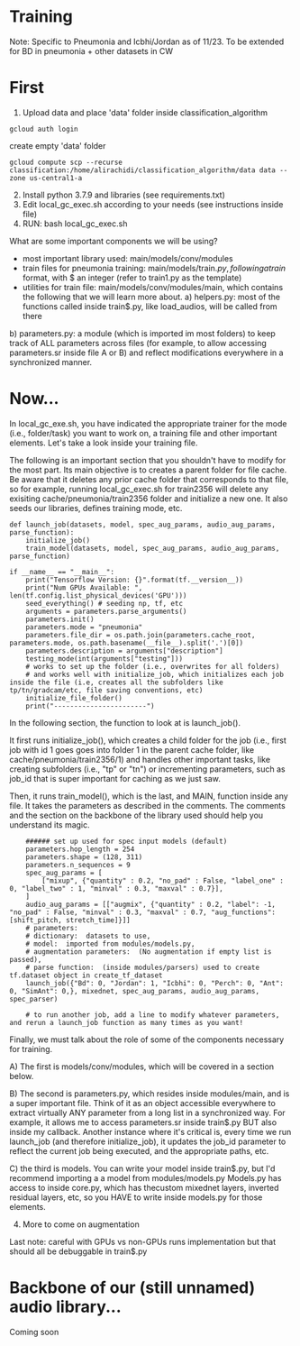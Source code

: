 # Training 

Note: Specific to Pneumonia and Icbhi/Jordan as of 11/23. To be extended for BD in pneumonia + other datasets in CW

# First

1) Upload data and place 'data' folder inside classification_algorithm
```
gcloud auth login
```
create empty 'data' folder
```
gcloud compute scp --recurse classification:/home/alirachidi/classification_algorithm/data data --zone us-central1-a
```
2) Install python 3.7.9 and libraries (see requirements.txt)
3) Edit local_gc_exec.sh according to your needs (see instructions inside file)
4) RUN: bash local_gc_exec.sh

What are some important components we will be using? 
- most important library used: main/models/conv/modules
- train files for pneumonia training: main/models/train$.py, following a train$ format, with $ an integer (refer to train1.py as the template)
- utilities for train file: main/models/conv/modules/main, which contains the following that we will learn more about. 
a) helpers.py: most of the functions called inside train$.py, like load_audios, will be called from there

b) parameters.py: a module (which is imported im most folders) to keep track of ALL parameters across files (for example, to allow accessing parameters.sr inside file A or B) and reflect modifications everywhere in a synchronized manner.

# Now...

In local_gc_exe.sh, you have indicated the appropriate trainer for the mode (i.e., folder/task) you want to work on, a training file and other important elements. Let's take a look inside your training file. 

The following is an important section that you shouldn't have to modify for the most part. Its main objective is to creates a parent folder for file cache. Be aware that it deletes any prior cache folder that corresponds to that file, so for example, running local_gc_exec.sh for train2356 will delete any exisiting cache/pneumonia/train2356 folder and initialize a new one. It also seeds our libraries, defines training mode, etc. 

```
def launch_job(datasets, model, spec_aug_params, audio_aug_params, parse_function):
    initialize_job()
    train_model(datasets, model, spec_aug_params, audio_aug_params, parse_function)

if __name__ == "__main__":
    print("Tensorflow Version: {}".format(tf.__version__))
    print("Num GPUs Available: ", len(tf.config.list_physical_devices('GPU')))
    seed_everything() # seeding np, tf, etc
    arguments = parameters.parse_arguments()
    parameters.init()
    parameters.mode = "pneumonia"
    parameters.file_dir = os.path.join(parameters.cache_root, parameters.mode, os.path.basename(__file__).split('.')[0])
    parameters.description = arguments["description"]
    testing_mode(int(arguments["testing"]))
    # works to set up the folder (i.e., overwrites for all folders) 
    # and works well with initialize_job, which initializes each job inside the file (i.e, creates all the subfolders like tp/tn/gradcam/etc, file saving conventions, etc)
    initialize_file_folder()
    print("-----------------------")

```

In the following section, the function to look at is launch_job().

It first runs initialize_job(), which creates a child folder for the job (i.e., first job with id 1 goes goes into folder 1 in the parent cache folder, like cache/pneumonia/train2356/1) and handles other important tasks, like creating subfolders (i.e.,  "tp" or "tn") or incrementing parameters, such as job_id that is super important for caching as we just saw. 

Then, it runs train_model(), which is the last, and MAIN, function inside any file. It takes the parameters as described in the comments. The comments and the section on the backbone of the library used should help you understand its magic. 

````
    ###### set up used for spec input models (default)
    parameters.hop_length = 254
    parameters.shape = (128, 311)
    parameters.n_sequences = 9
    spec_aug_params = [
        ["mixup", {"quantity" : 0.2, "no_pad" : False, "label_one" : 0, "label_two" : 1, "minval" : 0.3, "maxval" : 0.7}],
    ]
    audio_aug_params = [["augmix", {"quantity" : 0.2, "label": -1, "no_pad" : False, "minval" : 0.3, "maxval" : 0.7, "aug_functions": [shift_pitch, stretch_time]}]]
    # parameters: 
    # dictionary:  datasets to use, 
    # model:  imported from modules/models.py, 
    # augmentation parameters:  (No augmentation if empty list is passed), 
    # parse function:  (inside modules/parsers) used to create tf.dataset object in create_tf_dataset
    launch_job({"Bd": 0, "Jordan": 1, "Icbhi": 0, "Perch": 0, "Ant": 0, "SimAnt": 0,}, mixednet, spec_aug_params, audio_aug_params, spec_parser)

    # to run another job, add a line to modify whatever parameters, and rerun a launch_job function as many times as you want!
````

Finally, we must talk about the role of some of the components necessary for training. 

A) The first is models/conv/modules, which will be covered in a section below. 

B) The second is parameters.py, which resides inside modules/main, and is a super important file. Think of it as an object accessible everywhere to extract virtually ANY parameter from a long list in a synchronized way. For example, it allows me to access parameters.sr inside train$.py BUT also inside my callback. Another instance where it's critical is, every time we run launch_job (and therefore initialize_job), it updates the job_id parameter to reflect the current job being executed, and the appropriate paths, etc. 

C) the third is models. You can write your model inside train$.py, but I'd recommend importing a a model from modules/models.py Models.py has access to inside core.py, which has thecustom mixednet layers, inverted residual layers, etc, so you HAVE to write inside models.py for those elements.

4) More to come on augmentation

Last note: careful with GPUs vs non-GPUs runs implementation but that should all be debuggable in train$.py

# Backbone of our (still unnamed) audio library...

Coming soon 